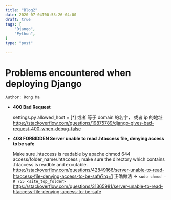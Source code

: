 ```yaml
---
title: "Blog2"
date: 2020-07-04T00:53:26-04:00
draft: true
tags: [
	"Django",
	"Python",
]
type: "post"

---
```


# Problems encountered when deploying Django
`Author: Rong Ma`


- **400 Bad Request**  
  
  settings.py allowed_host = [*] 或者 等于 domain 的名字， 或者 ip 的地址 
  https://stackoverflow.com/questions/19875789/django-gives-bad-request-400-when-debug-false

- **403 FORBIDDEN Server unable to read .htaccess file, denying access to be safe**  <br>
  
  Make sure .htaccess is readable by apache chmod 644 access/folder_name/.htaccess ; make sure the directory which contains .htaccess is readble and excutable. https://stackoverflow.com/questions/42849166/server-unable-to-read-htaccess-file-denying-access-to-be-safe?rq=1
  正确做法 -> `sudo chmod -R 755 <site_top_folder>` https://stackoverflow.com/questions/31365981/server-unable-to-read-htaccess-file-denying-access-to-be-safe








